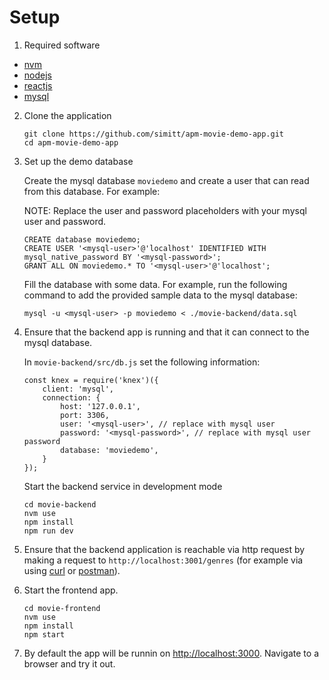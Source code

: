  # Setup
 
1. Required software
* [nvm](https://github.com/nvm-sh/nvm)
* [nodejs](https://github.com/nodejs/node)
* [reactjs](https://reactjs.org/)
* [mysql](https://www.mysql.com/)

2. Clone the application
    ```
    git clone https://github.com/simitt/apm-movie-demo-app.git
    cd apm-movie-demo-app
    ```

3. Set up the demo database

    Create the mysql database `moviedemo` and create a user that can read from this database. For example:

    NOTE: Replace the user and password placeholders with your mysql user and password. 
    ```
    CREATE database moviedemo;
    CREATE USER '<mysql-user>'@'localhost' IDENTIFIED WITH mysql_native_password BY '<mysql-password>';
    GRANT ALL ON moviedemo.* TO '<mysql-user>'@'localhost';
    ```

    Fill the database with some data. For example, run the following command to add the provided sample data to the mysql database:
    ```
    mysql -u <mysql-user> -p moviedemo < ./movie-backend/data.sql
    ```

4. Ensure that the backend app is running and that it can connect to the mysql database. 

    In `movie-backend/src/db.js` set the following information:
    ```
    const knex = require('knex')({
        client: 'mysql',
        connection: {
            host: '127.0.0.1',
            port: 3306,
            user: '<mysql-user>', // replace with mysql user
            password: '<mysql-password>', // replace with mysql user password
            database: 'moviedemo',
        }
    });
    ```

    Start the backend service in development mode
    ```
    cd movie-backend
    nvm use
    npm install
    npm run dev
    ```

5. Ensure that the backend application is reachable via http request by making a request to `http://localhost:3001/genres` (for example via using [curl](https://github.com/curl/curl) or [postman](https://www.postman.com/)).


6. Start the frontend app.
    ```
    cd movie-frontend
    nvm use
    npm install 
    npm start
    ```

7. By default the app will be runnin on [http://localhost:3000](http://localhost:3000). Navigate to a browser and try it out.